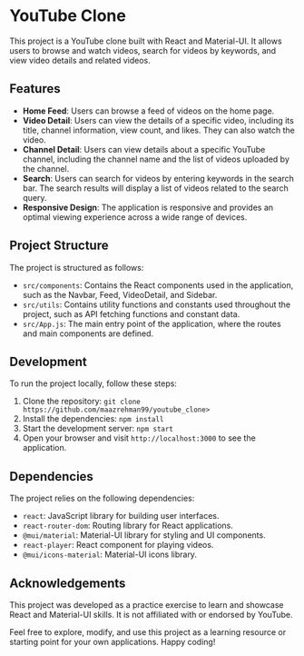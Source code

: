 # YouTube Clone

This project is a YouTube clone built with React and Material-UI. It allows users to browse and watch videos, search for videos by keywords, and view video details and related videos.

## Features

- **Home Feed**: Users can browse a feed of videos on the home page.
- **Video Detail**: Users can view the details of a specific video, including its title, channel information, view count, and likes. They can also watch the video.
- **Channel Detail**: Users can view details about a specific YouTube channel, including the channel name and the list of videos uploaded by the channel.
- **Search**: Users can search for videos by entering keywords in the search bar. The search results will display a list of videos related to the search query.
- **Responsive Design**: The application is responsive and provides an optimal viewing experience across a wide range of devices.

## Project Structure

The project is structured as follows:

- `src/components`: Contains the React components used in the application, such as the Navbar, Feed, VideoDetail, and Sidebar.
- `src/utils`: Contains utility functions and constants used throughout the project, such as API fetching functions and constant data.
- `src/App.js`: The main entry point of the application, where the routes and main components are defined.

## Development

To run the project locally, follow these steps:

1. Clone the repository: `git clone https://github.com/maazrehman99/youtube_clone>`
2. Install the dependencies: `npm install`
3. Start the development server: `npm start`
4. Open your browser and visit `http://localhost:3000` to see the application.

## Dependencies

The project relies on the following dependencies:

- `react`: JavaScript library for building user interfaces.
- `react-router-dom`: Routing library for React applications.
- `@mui/material`: Material-UI library for styling and UI components.
- `react-player`: React component for playing videos.
- `@mui/icons-material`: Material-UI icons library.

## Acknowledgements

This project was developed as a practice exercise to learn and showcase React and Material-UI skills. It is not affiliated with or endorsed by YouTube.

Feel free to explore, modify, and use this project as a learning resource or starting point for your own applications. Happy coding!
